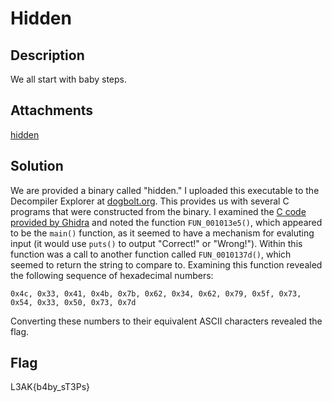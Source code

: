 # Hidden

## Description

We all start with baby steps.

## Attachments

[hidden](https://ctf.l3ak.team/files/c2c7e2acd4cb8845eedff72dee9b071c/hidden?token=eyJ1c2VyX2lkIjoxNDQsInRlYW1faWQiOjYxLCJmaWxlX2lkIjoxNX0.ZlOWwQ.O4RluYIckyrBl7mvm2WqlPpJklw)

## Solution

We are provided a binary called "hidden." I uploaded this executable to the Decompiler Explorer at
[dogbolt.org](https://dogbolt.org/). This provides us with several C programs that were constructed from the binary. I
examined the [C code provided by Ghidra](https://github.com/rstacks/L3akCTF2024-writeup/blob/master/REV/Hidden/decompiled_binary.txt) and noted the function <code>FUN_001013e5()</code>, which appeared to be
the <code>main()</code> function, as it seemed to have a mechanism for evaluting input (it would use <code>puts()</code> to 
output "Correct!" or "Wrong!"). Within this function was a call to another function called
<code>FUN_0010137d()</code>, which seemed to return the string to compare to. Examining this function revealed the
following sequence of hexadecimal numbers:

```
0x4c, 0x33, 0x41, 0x4b, 0x7b, 0x62, 0x34, 0x62, 0x79, 0x5f, 0x73, 0x54, 0x33, 0x50, 0x73, 0x7d
```

Converting these numbers to their equivalent ASCII characters revealed the flag.

## Flag

L3AK{b4by_sT3Ps}

